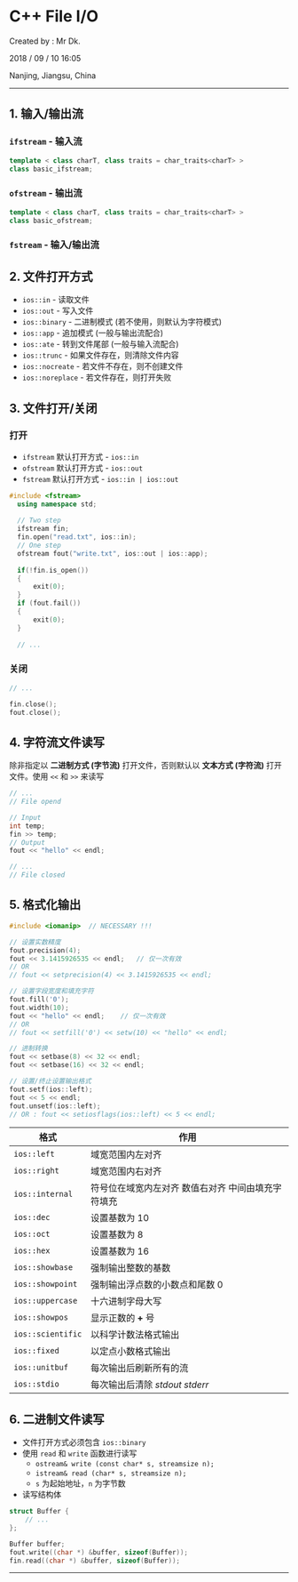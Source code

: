 # C++ File I/O

Created by : Mr Dk.

2018 / 09 / 10 16:05

Nanjing, Jiangsu, China

---

## 1. 输入/输出流

### `ifstream` - 输入流

```c++
template < class charT, class traits = char_traits<charT> >
class basic_ifstream;
```

### `ofstream` - 输出流

```c++
template < class charT, class traits = char_traits<charT> >
class basic_ofstream;
```

### `fstream` - 输入/输出流

## 2. 文件打开方式

* `ios::in` - 读取文件
* `ios::out` - 写入文件
* `ios::binary` - 二进制模式 (若不使用，则默认为字符模式)
* `ios::app` - 追加模式 (一般与输出流配合)
* `ios::ate` - 转到文件尾部 (一般与输入流配合)
* `ios::trunc` - 如果文件存在，则清除文件内容
* `ios::nocreate` - 若文件不存在，则不创建文件
* `ios::noreplace` - 若文件存在，则打开失败

## 3. 文件打开/关闭

### 打开

* `ifstream` 默认打开方式 - `ios::in`
* `ofstream` 默认打开方式 - `ios::out`
* `fstream` 默认打开方式 - `ios::in | ios::out`

```c++
#include <fstream>
  using namespace std;
  
  // Two step
  ifstream fin;
  fin.open("read.txt", ios::in);
  // One step
  ofstream fout("write.txt", ios::out | ios::app);
  
  if(!fin.is_open())
  {
      exit(0);
  }
  if (fout.fail())
  {
      exit(0);
  }
  
  // ...
```
  
### 关闭

```c++
// ...

fin.close();
fout.close();
```

## 4. 字符流文件读写

除非指定以 **二进制方式 (字节流)** 打开文件，否则默认以 **文本方式 (字符流)** 打开文件。使用 `<<` 和 `>>` 来读写

```c++
// ...
// File opend

// Input
int temp;
fin >> temp;
// Output
fout << "hello" << endl;

// ...
// File closed
```

## 5. 格式化输出

```c++
#include <iomanip>	// NECESSARY !!!

// 设置实数精度
fout.precision(4);
fout << 3.1415926535 << endl;	// 仅一次有效
// OR
// fout << setprecision(4) << 3.1415926535 << endl;

// 设置字段宽度和填充字符
fout.fill('0');
fout.width(10);
fout << "hello" << endl;	// 仅一次有效
// OR
// fout << setfill('0') << setw(10) << "hello" << endl;

// 进制转换
fout << setbase(8) << 32 << endl;
fout << setbase(16) << 32 << endl;

// 设置/终止设置输出格式
fout.setf(ios::left);
fout << 5 << endl;
fout.unsetf(ios::left);
// OR : fout << setiosflags(ios::left) << 5 << endl;
```

| 格式              | 作用                                               |
| ----------------- | -------------------------------------------------- |
| `ios::left`       | 域宽范围内左对齐                                     |
| `ios::right`      | 域宽范围内右对齐                                     |
| `ios::internal`   | 符号位在域宽内左对齐 数值右对齐 中间由填充字符填充        |
| `ios::dec`        | 设置基数为 10                                       |
| `ios::oct`        | 设置基数为 8                                        |
| `ios::hex`        | 设置基数为 16                                       |
| `ios::showbase`   | 强制输出整数的基数                                   |
| `ios::showpoint`  | 强制输出浮点数的小数点和尾数 0                        |
| `ios::uppercase`  | 十六进制字母大写                                     |
| `ios::showpos`    | 显示正数的 **+** 号                                 |
| `ios::scientific` | 以科学计数法格式输出                                 |
| `ios::fixed`      | 以定点小数格式输出                                   |
| `ios::unitbuf`    | 每次输出后刷新所有的流                                |
| `ios::stdio`      | 每次输出后清除 *stdout* *stderr*                     |

## 6. 二进制文件读写

* 文件打开方式必须包含 `ios::binary`
* 使用 `read` 和 `write` 函数进行读写
  * `ostream& write (const char* s, streamsize n);`
  * `istream& read (char* s, streamsize n);`
  * `s` 为起始地址，`n` 为字节数
* 读写结构体

```c++
struct Buffer {
	// ...
};

Buffer buffer;
fout.write((char *) &buffer, sizeof(Buffer));
fin.read((char *) &buffer, sizeof(Buffer));
```

---

